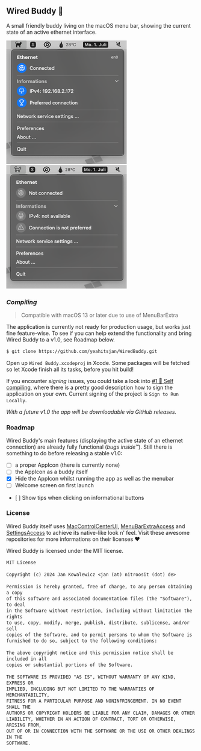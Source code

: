 ## Wired Buddy :ghost:

A small friendly buddy living on the macOS menu bar, showing the current state of an active ethernet interface.

![active](https://raw.githubusercontent.com/yeahitsjan/WiredBuddy/develop/.github/active.png) ![inactive](https://raw.githubusercontent.com/yeahitsjan/WiredBuddy/develop/.github/inactive.png)

### *Compiling*

> Compatible with macOS 13 or later due to use of MenuBarExtra

The application is currently not ready for production usage, but works just fine feature-wise. To see if you can help extend the functionality and bring Wired Buddy to a v1.0, see Roadmap below.

```sh
$ git clone https://github.com/yeahitsjan/WiredBuddy.git
```

Open up ``Wired Buddy.xcodeproj`` in Xcode. Some packages will be fetched so let Xcode finish all its tasks, before you hit build!

If you encounter *signing* issues, you could take a look into [#1 🐛 Self compiling](https://github.com/yeahitsjan/WiredBuddy/issues/1), where there is a pretty good description how to sign the application on your own. Current signing of the project is ``Sign to Run Locally``.

*With a future v1.0 the app will be downloadable via GitHub releases.*

### Roadmap

Wired Buddy's main features (displaying the active state of an ethernet connection) are already fully functional (*bugs inside™*). Still there is something to do before releasing a stable v1.0:

- [ ] a proper AppIcon (there is currently none)
- [ ] the AppIcon as a buddy itself
- [x] Hide the AppIcon whilst running the app as well as the menubar
- [ ] Welcome screen on first launch
- [ ] Show tips when clicking on informational buttons

### License

Wired Buddy itself uses [MacControlCenterUI](https://github.com/orchetect/MacControlCenterUI), [MenuBarExtraAccess](https://github.com/orchetect/MenuBarExtraAccess) and [SettingsAccess](https://github.com/orchetect/SettingsAccess) to achieve its native-like look n' feel. Visit these awesome repositories for more informations on their licenses :heart:

Wired Buddy is licensed under the MIT license.

```
MIT License

Copyright (c) 2024 Jan Kowalewicz <jan (at) nitroosit (dot) de>

Permission is hereby granted, free of charge, to any person obtaining a copy
of this software and associated documentation files (the "Software"), to deal
in the Software without restriction, including without limitation the rights
to use, copy, modify, merge, publish, distribute, sublicense, and/or sell
copies of the Software, and to permit persons to whom the Software is
furnished to do so, subject to the following conditions:

The above copyright notice and this permission notice shall be included in all
copies or substantial portions of the Software.

THE SOFTWARE IS PROVIDED "AS IS", WITHOUT WARRANTY OF ANY KIND, EXPRESS OR
IMPLIED, INCLUDING BUT NOT LIMITED TO THE WARRANTIES OF MERCHANTABILITY,
FITNESS FOR A PARTICULAR PURPOSE AND NONINFRINGEMENT. IN NO EVENT SHALL THE
AUTHORS OR COPYRIGHT HOLDERS BE LIABLE FOR ANY CLAIM, DAMAGES OR OTHER
LIABILITY, WHETHER IN AN ACTION OF CONTRACT, TORT OR OTHERWISE, ARISING FROM,
OUT OF OR IN CONNECTION WITH THE SOFTWARE OR THE USE OR OTHER DEALINGS IN THE
SOFTWARE.
```